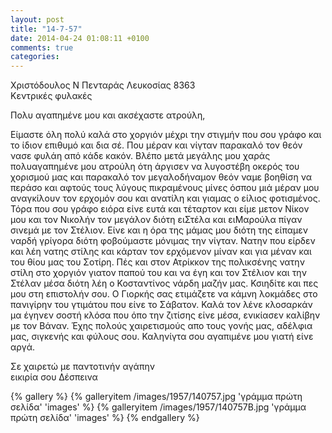 ```yaml
---
layout: post
title: "14-7-57"
date: 2014-04-24 01:08:11 +0100
comments: true
categories: 
---
```


Χριστόδουλος Ν Πενταράς Λευκοσίας 8363<br/>
Κεντρικές φυλακές

Πολυ αγαπημένε μου και ακσέχαστε ατρούλη,

Είμαστε όλη πολύ καλά στο χοργιόν μέχρι την στιγμήν που σου γράφο και το ίδιον επιθυμό και δια σέ. Που μέραν και νίγταν παρακαλό τον θεόν νασε φυλάη από κάδε κακόν. Βλέπο μετά μεγάλης μου χαράς πολυαγαπημένε μου ατρούλη ότη άργισεν να λυγοστέβη οκερός του χορισμού μας και παρακαλό τον μεγαλοδήναμον θεόν ναμε βοηθίση να περάσο και αφτούς τους λύγους πικραμένους μίνες όσπου μιά μέραν μου αναγκίλουν τον ερχομόν σου και ανατίλη και γιαμας ο είλιος φοτισμένος. Τόρα που σου γράφο ειόρα είνε ευτά και τέταρτον και είμε μετον Νίκον μου και τον Νικολήν τον μεγάλον διότη ειΣτέλα και ειΜαρούλα πίγαν σινεμά με τον Στέλιον. Είνε και η όρα της μάμας μου διότη της είπαμεν ναρδή γρίγορα διότη φοβούμαστε μόνιμας την νίγταν. Νατην που είρδεν και λέη νατης στίλης και κάρταν τον ερχόμενον μίναν και για μέναν και του θίου μας του Σοτίρη. Πές και στον Ατρίκκον της πολικσένης νατην στίλη στο χοργιόν γιατον παπού του και να έγη και τον Στέλιον και την Στέλαν μέσα διότη λέη ο Κοσταντίνος νάρδη μαζήν μας. Κσιηδίτε και πες μου στη επιστολήν σου. Ο Γιορκής σας ετιμάζετε να κάμνη λοκμάδες στο πανιγίρην του γτιμάτου που είνε το Σάβατον. Καλά τον λένε κλοσαρκάν μα έγηνεν σοστή κλόσα που όπο την ζιτίσης είνε μέσα, ενικίασεν καλίβην με τον Βάναν.
Έχης πολούς χαιρετισμούς απο τους γονής μας, αδέλφια μας, σιγκενής και φύλους σου.
Καληνίγτα σου αγαπιμένε μου γιατή είνε αργά.

Σε χαιρετώ με παντοτινήν αγάπην<br/>
εικιρία σου Δέσπεινα


{% gallery %}
  {% galleryitem /images/1957/140757.jpg 'γράμμα πρώτη σελίδα' 'images' %}
  {% galleryitem /images/1957/140757B.jpg 'γράμμα πρώτη σελίδα' 'images' %}
{% endgallery %}
